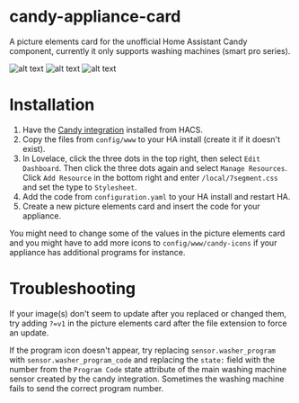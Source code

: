 # candy-appliance-card
A picture elements card for the unofficial Home Assistant Candy component, currently it only supports washing machines (smart pro series).

![alt text](https://i.imgur.com/uDsr46O.png)
![alt text](https://i.imgur.com/eBhkeXr.png)
![alt text](https://i.imgur.com/jKkBVgZ.png)

# Installation
1. Have the [Candy integration](https://github.com/ofalvai/home-assistant-candy) installed from HACS.
2. Copy the files from `config/www` to your HA install (create it if it doesn't exist).
3. In Lovelace, click the three dots in the top right, then select `Edit Dashboard`. Then click the three dots again and select `Manage Resources`. Click `Add Resource` in the bottom right and enter `/local/7segment.css` and set the type to `Stylesheet`.
4. Add the code from `configuration.yaml` to your HA install and restart HA.
5. Create a new picture elements card and insert the code for your appliance.

You might need to change some of the values in the picture elements card and you might have to add more icons to `config/www/candy-icons` if your appliance has additional programs for instance.

# Troubleshooting
If your image(s) don't seem to update after you replaced or changed them, try adding `?=v1` in the picture elements card after the file extension to force an update.

If the program icon doesn't appear, try replacing `sensor.washer_program` with `sensor.washer_program_code` and replacing the `state:` field with the number from the `Program Code` state attribute of the main washing machine sensor created by the candy integration. Sometimes the washing machine fails to send the correct program number.
